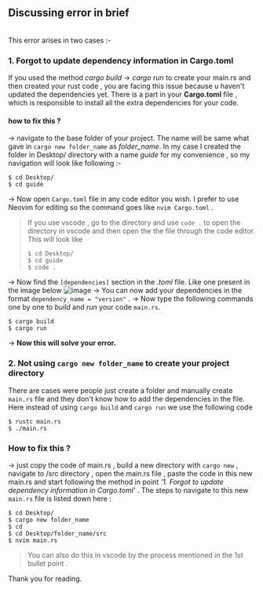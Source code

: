 
## Discussing error in brief
<br>
This error arises in two cases :-
<br>

### 1. Forgot to update dependency information in Cargo.toml
If you used the method _cargo build_ -> _cargo run_ to create your main.rs and then created your rust code , you are facing this issue because u haven't updated the dependencies yet. There is a part in your **Cargo.toml** file , which is responsible to install all the extra dependencies for your code.
#### how to fix this ?
-> navigate to the base folder of your project. The name will be same what gave in ```cargo new folder_name``` as _folder_name_. In my case I created the folder in Desktop/ directory with a name _guide_ for my convenience , so my navigation will look like following :-
```
$ cd Desktop/
$ cd guide
```
-> Now open ```Cargo.toml``` file in any code editor you wish. I prefer to use Neovim for editing so the command goes like ```nvim Cargo.toml``` . 
>If you use vscode , go to the directory and use ```code .``` to open the directory in vscode and then open the the file through the code editor. This will look like 
>```
>$ cd Desktop/
>$ cd guide
>$ code .
>```	
-> Now find the ```[dependencies]``` section in the _.toml_ file. Like one present in the image below
![image](https://github.com/arch-adi21/rust-misc/assets/155255348/89fc4063-9f44-489e-89db-7c87edea0b8c)
-> You can now add your dependencies in the format ```dependency_name = "version"``` . 
-> Now type the following commands one by one to _build_ and _run_ your code ```main.rs```.
```
$ cargo build
$ cargo run
```
-> **Now this will solve your error.**

### 2. Not using  ```cargo new folder_name``` to create your project directory
There are cases were people just create a folder and manually create ```main.rs``` file and they don't know how to add the dependencies in the file. Here instead of using ```cargo build``` and ```cargo run``` we use the following code
```
$ rustc main.rs
$ ./main.rs
```
### How to fix this ?
-> just copy the code of main.rs , build a new directory with ```cargo new``` , navigate to /src directory , open the main.rs file , paste the code in this new main.rs and start following the method in point _'1. Forgot to update dependency information in Cargo.toml'_ . The steps to navigate to this new ```main.rs``` file is listed down here :
```
$ cd Desktop/
$ cargo new folder_name
$ cd
$ cd Desktop/folder_name/src
$ nvim main.rs
```

> You can also do this in vscode by the process mentioned in the 1st bullet point .

Thank you for reading.
